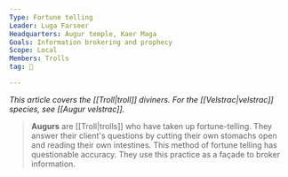 ```yaml
---
Type: Fortune telling
Leader: Luga Farseer
Headquarters: Augur temple, Kaer Maga
Goals: Information brokering and prophecy
Scope: Local
Members: Trolls
tag: 👥

---
```


*This article covers the [[Troll|troll]] diviners. For the [[Velstrac|velstrac]] species, see [[Augur velstrac]].*
> **Augurs** are [[Troll|trolls]] who have taken up fortune-telling. They answer their client's questions by cutting their own stomachs open and reading their own intestines. This method of fortune telling has questionable accuracy. They use this practice as a façade to broker information.







